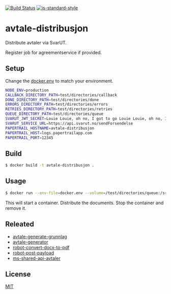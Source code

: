 [![Build Status](https://travis-ci.org/telemark/avtale-distribusjon.svg?branch=master)](https://travis-ci.org/telemark/avtale-distribusjon)
[![js-standard-style](https://img.shields.io/badge/code%20style-standard-brightgreen.svg?style=flat)](https://github.com/feross/standard)

# avtale-distribusjon

Distribute avtaler via SvarUT.

Register job for agreementservice if provided.

## Setup

Change the [docker.env](docker.env) to match your environment.

```sh
NODE_ENV=production
CALLBACK_DIRECTORY_PATH=test/directories/callback
DONE_DIRECTORY_PATH=test/directories/done
ERRORS_DIRECTORY_PATH=test/directories/errors
RETRIES_DIRECTORY_PATH=test/directories/retries
QUEUE_DIRECTORY_PATH=test/directories/queue
SVARUT_JWT_SECRET=Louie Louie, oh no, I got to go Louie Louie, oh no, I got to go
SVARUT_SERVICE_URL=https://api.svarut.no/sendForsendelse
PAPERTRAIL_HOSTNAME=avtale-distribusjon
PAPERTRAIL_HOST=logs.papertrailapp.com
PAPERTRAIL_PORT=12345
```

## Build

```sh
$ docker build -t avtale-distribusjon .
```

## Usage

```sh
$ docker run --env-file=docker.env --volume=/test/directories/queue:/src/test/directories/queue --rm avtale-status
```

This will start a container. Distribute the documents. Stop the container and remove it.

## Releated

- [avtale-generate-grunnlag](https://github.com/telemark/avtale-generate-grunnlag)
- [avtale-generator](https://github.com/telemark/avtale-generator)
- [robot-convert-docx-to-pdf](https://github.com/telemark/robot-convert-docx-to-pdf)
- [robot-post-payload](https://github.com/telemark/robot-post-payload)
- [ms-shared-api-avtaler](https://github.com/vtfk/ms-shared-api-avtaler)

## License

[MIT](LICENSE)
